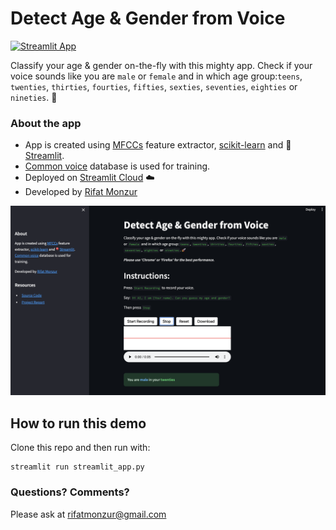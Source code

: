 # Detect Age & Gender from Voice

[![Streamlit App](https://static.streamlit.io/badges/streamlit_badge_black_white.svg)](https://detect-age-and-gender-from-voice.streamlit.app)

Classify your age & gender on-the-fly with this mighty app. Check if your voice sounds like you are `male` or `female` and in which age group:`teens`, `twenties`, `thirties`, `fourties`, `fifties`, `sexties`, `seventies`, `eighties` or `nineties`. 🚀

### About the app

- App is created using [MFCCs](https://librosa.org/doc/main/generated/librosa.feature.mfcc.html) feature extractor, [scikit-learn](https://scikit-learn.org/stable/) and 🎈[Streamlit](https://streamlit.io/).
- [Common voice](https://www.kaggle.com/datasets/mozillaorg/common-voice) database is used for training.
- Deployed on [Streamlit Cloud](https://streamlit.io/cloud) ☁️
- Developed by [Rifat Monzur](https://www.linkedin.com/in/rifatmonzur/)

<img src ="https://github.com/rifat1234/detect-age-from-voice/blob/main/Project_UI.png" width="1200px"></img>

## How to run this demo

Clone this repo and then run with:
```
streamlit run streamlit_app.py
```

### Questions? Comments?

Please ask at rifatmonzur@gmail.com
